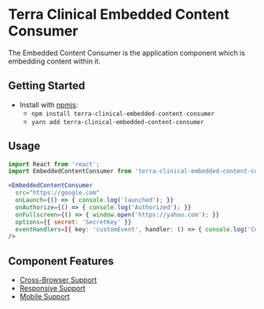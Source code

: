 # Terra Clinical Embedded Content Consumer

The Embedded Content Consumer is the application component which is embedding content within it.

## Getting Started

- Install with [npmjs](https://www.npmjs.com):
  - `npm install terra-clinical-embedded-content-consumer`
  - `yarn add terra-clinical-embedded-content-consumer`

## Usage

```jsx
import React from 'react';
import EmbeddedContentConsumer from 'terra-clinical-embedded-content-consumer';

<EmbeddedContentConsumer
  src="https://google.com"
  onLaunch={() => { console.log('launched'); }}
  onAuthorize={() => { console.log('Authorized'); }}
  onFullscreen={() => { window.open('https://yahoo.com'); }}
  options={{ secret: 'SecretKey' }}
  eventHandlers=[{ key: 'customEvent', handler: () => { console.log('Custom event invoked.'); } }]
/>
```

## Component Features
* [Cross-Browser Support](https://github.com/cerner/terra-core/wiki/Component-Features#cross-browser-support)
* [Responsive Support](https://github.com/cerner/terra-core/wiki/Component-Features#responsive-support)
* [Mobile Support](https://github.com/cerner/terra-core/wiki/Component-Features#mobile-support)